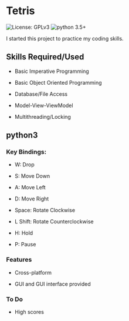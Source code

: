 # Tetris

![License: GPLv3](https://img.shields.io/badge/License-GPLv3-green.svg)
![python 3.5+](https://img.shields.io/badge/python-3.5+-blue)

I started this project to practice my coding skills.

## Skills Required/Used

- Basic Imperative Programming

- Basic Object Oriented Programming

- Database/File Access

- Model-View-ViewModel

- Multithreading/Locking

## python3

### Key Bindings:

- W: Drop

- S: Move Down

- A: Move Left

- D: Move Right

- Space: Rotate Clockwise

- L Shift: Rotate Counterclockwise

- H: Hold

- P: Pause

### Features

- Cross-platform

- GUI and GUI interface provided

### To Do

- High scores
